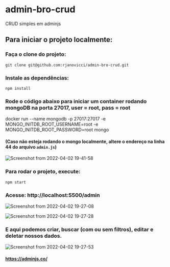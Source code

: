# admin-bro-crud
CRUD simples em adminjs

## Para iniciar o projeto localmente:

### Faça o clone do projeto:

    git clone git@github.com:rjanovicci/admin-bro-crud.git

### Instale as dependências:

    npm install

### Rode o código abaixo para iniciar um container rodando mongoDB na porta 27017, user = root, pass = root

  docker run --name mongodb -p 27017:27017 -e MONGO_INITDB_ROOT_USERNAME=root -e MONGO_INITDB_ROOT_PASSWORD=root mongo
    
#### (Caso não esteja rodando o mongo localmente, altere o endereço na linha 44 do arquivo `admin.js`)

![Screenshot from 2022-04-02 19-41-58](https://user-images.githubusercontent.com/83842945/161403810-b559737a-ba7e-4ace-9fe4-eda796100df2.png)

### Para rodar o projeto, execute:

    npm start

### Acesse: http://localhost:5500/admin

![Screenshot from 2022-04-02 19-27-08](https://user-images.githubusercontent.com/83842945/161403449-f0e24a1b-8a9f-4655-a553-f6785edf0d7d.png)

![Screenshot from 2022-04-02 19-27-28](https://user-images.githubusercontent.com/83842945/161403543-29470f92-535a-4bef-bbd5-3897dc45d241.png)

### E aqui podemos criar, buscar (com ou sem filtros), editar e deletar nossos dados.

![Screenshot from 2022-04-02 19-27-53](https://user-images.githubusercontent.com/83842945/161403864-b47b46b1-b94c-4de3-bc9d-d134e46aaf4f.png)

#### https://adminjs.co/
